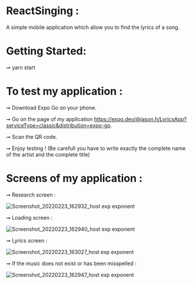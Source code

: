 # ReactSinging :
A simple mobile application which allow you to find the lyrics of a song.

# Getting Started:
➞ yarn start

# To test my application :

➞ Download Expo Go on your phone.

➞ Go on the page of my application https://expo.dev/@jason.h/LyricsApp?serviceType=classic&distribution=expo-go.

➞ Scan the QR code.

➞ Enjoy testing !
  (Be carefull you have to write exactly the complete name of the artist and the complete title)

# Screens of my application :

➞ Research screen :

![Screenshot_20220223_162932_host exp exponent](https://user-images.githubusercontent.com/91078780/155351534-8e641afd-08fb-4a33-84d7-7a70fd7ade2f.jpg)

➞ Loading screen :

![Screenshot_20220223_162940_host exp exponent](https://user-images.githubusercontent.com/91078780/155351593-6000868a-7718-44ab-b893-a4cea71391db.jpg)

➞ Lyrics screen :

![Screenshot_20220223_163027_host exp exponent](https://user-images.githubusercontent.com/91078780/155351619-e61d5321-2561-4d92-ac2d-52e48ad9e2ed.jpg)

➞ If the music does not exist or has been misspelled :

![Screenshot_20220223_162947_host exp exponent](https://user-images.githubusercontent.com/91078780/155351637-198477ee-f491-4af8-b2ea-f8127d0379c2.jpg)

